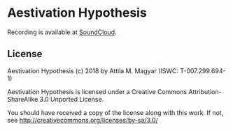 Aestivation Hypothesis
======================

Recording is available at [SoundCloud][sc].

  [sc]: https://soundcloud.com/athoshun/aestivation-hypothesis

License
-------

Aestivation Hypothesis (c) 2018 by Attila M. Magyar (ISWC: T-007.299.694-1)

Aestivation Hypothesis is licensed under a
Creative Commons Attribution-ShareAlike 3.0 Unported License.

You should have received a copy of the license along with this
work. If not, see http://creativecommons.org/licenses/by-sa/3.0/
